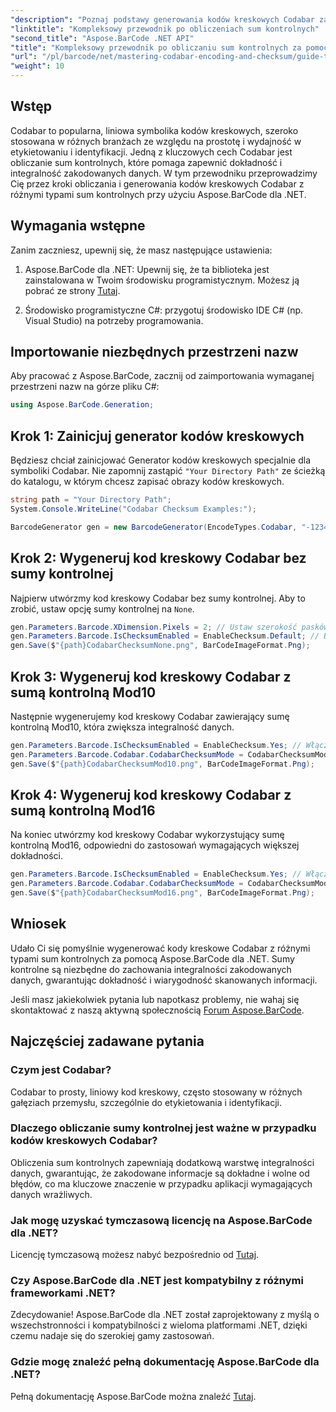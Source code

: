 ```yaml
---
"description": "Poznaj podstawy generowania kodów kreskowych Codabar za pomocą Aspose.BarCode dla .NET. Ten przewodnik krok po kroku pokazuje, jak tworzyć kody kreskowe z sumami kontrolnymi i bez nich, zwiększając integralność i dokładność danych."
"linktitle": "Kompleksowy przewodnik po obliczeniach sum kontrolnych"
"second_title": "Aspose.BarCode .NET API"
"title": "Kompleksowy przewodnik po obliczaniu sum kontrolnych za pomocą Aspose.BarCode"
"url": "/pl/barcode/net/mastering-codabar-encoding-and-checksum/guide-to-checksum-calculation/"
"weight": 10
---
```


## Wstęp

Codabar to popularna, liniowa symbolika kodów kreskowych, szeroko stosowana w różnych branżach ze względu na prostotę i wydajność w etykietowaniu i identyfikacji. Jedną z kluczowych cech Codabar jest obliczanie sum kontrolnych, które pomaga zapewnić dokładność i integralność zakodowanych danych. W tym przewodniku przeprowadzimy Cię przez kroki obliczania i generowania kodów kreskowych Codabar z różnymi typami sum kontrolnych przy użyciu Aspose.BarCode dla .NET.

## Wymagania wstępne

Zanim zaczniesz, upewnij się, że masz następujące ustawienia:

1. Aspose.BarCode dla .NET: Upewnij się, że ta biblioteka jest zainstalowana w Twoim środowisku programistycznym. Możesz ją pobrać ze strony [Tutaj](https://releases.aspose.com/barcode/net/).
   
2. Środowisko programistyczne C#: przygotuj środowisko IDE C# (np. Visual Studio) na potrzeby programowania.


## Importowanie niezbędnych przestrzeni nazw

Aby pracować z Aspose.BarCode, zacznij od zaimportowania wymaganej przestrzeni nazw na górze pliku C#:

```csharp
using Aspose.BarCode.Generation;
```

## Krok 1: Zainicjuj generator kodów kreskowych

Będziesz chciał zainicjować Generator kodów kreskowych specjalnie dla symboliki Codabar. Nie zapomnij zastąpić `"Your Directory Path"` ze ścieżką do katalogu, w którym chcesz zapisać obrazy kodów kreskowych.

```csharp
string path = "Your Directory Path";
System.Console.WriteLine("Codabar Checksum Examples:");

BarcodeGenerator gen = new BarcodeGenerator(EncodeTypes.Codabar, "-12345-");
```

## Krok 2: Wygeneruj kod kreskowy Codabar bez sumy kontrolnej

Najpierw utwórzmy kod kreskowy Codabar bez sumy kontrolnej. Aby to zrobić, ustaw opcję sumy kontrolnej na `None`.

```csharp
gen.Parameters.Barcode.XDimension.Pixels = 2; // Ustaw szerokość pasków
gen.Parameters.Barcode.IsChecksumEnabled = EnableChecksum.Default; // Brak sumy kontrolnej
gen.Save($"{path}CodabarChecksumNone.png", BarCodeImageFormat.Png);
```

## Krok 3: Wygeneruj kod kreskowy Codabar z sumą kontrolną Mod10

Następnie wygenerujemy kod kreskowy Codabar zawierający sumę kontrolną Mod10, która zwiększa integralność danych.

```csharp
gen.Parameters.Barcode.IsChecksumEnabled = EnableChecksum.Yes; // Włącz sumę kontrolną
gen.Parameters.Barcode.Codabar.CodabarChecksumMode = CodabarChecksumMode.Mod10; // Ustaw Mod10
gen.Save($"{path}CodabarChecksumMod10.png", BarCodeImageFormat.Png);
```

## Krok 4: Wygeneruj kod kreskowy Codabar z sumą kontrolną Mod16

Na koniec utwórzmy kod kreskowy Codabar wykorzystujący sumę kontrolną Mod16, odpowiedni do zastosowań wymagających większej dokładności.

```csharp
gen.Parameters.Barcode.IsChecksumEnabled = EnableChecksum.Yes; // Włącz sumę kontrolną
gen.Parameters.Barcode.Codabar.CodabarChecksumMode = CodabarChecksumMode.Mod16; // Ustaw Mod16
gen.Save($"{path}CodabarChecksumMod16.png", BarCodeImageFormat.Png);
```

## Wniosek

Udało Ci się pomyślnie wygenerować kody kreskowe Codabar z różnymi typami sum kontrolnych za pomocą Aspose.BarCode dla .NET. Sumy kontrolne są niezbędne do zachowania integralności zakodowanych danych, gwarantując dokładność i wiarygodność skanowanych informacji.

Jeśli masz jakiekolwiek pytania lub napotkasz problemy, nie wahaj się skontaktować z naszą aktywną społecznością [Forum Aspose.BarCode](https://forum.aspose.com/c/barcode/13).

## Najczęściej zadawane pytania

### Czym jest Codabar?

Codabar to prosty, liniowy kod kreskowy, często stosowany w różnych gałęziach przemysłu, szczególnie do etykietowania i identyfikacji.

### Dlaczego obliczanie sumy kontrolnej jest ważne w przypadku kodów kreskowych Codabar?

Obliczenia sum kontrolnych zapewniają dodatkową warstwę integralności danych, gwarantując, że zakodowane informacje są dokładne i wolne od błędów, co ma kluczowe znaczenie w przypadku aplikacji wymagających danych wrażliwych.

### Jak mogę uzyskać tymczasową licencję na Aspose.BarCode dla .NET?

Licencję tymczasową możesz nabyć bezpośrednio od [Tutaj](https://purchase.conholdate.com/temporary-license/).

### Czy Aspose.BarCode dla .NET jest kompatybilny z różnymi frameworkami .NET?

Zdecydowanie! Aspose.BarCode dla .NET został zaprojektowany z myślą o wszechstronności i kompatybilności z wieloma platformami .NET, dzięki czemu nadaje się do szerokiej gamy zastosowań.

### Gdzie mogę znaleźć pełną dokumentację Aspose.BarCode dla .NET?

Pełną dokumentację Aspose.BarCode można znaleźć [Tutaj](https://reference.aspose.com/barcode/net/).